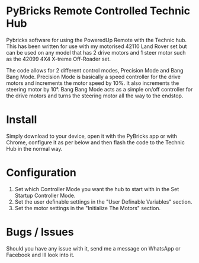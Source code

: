 # PyBricks Remote Controlled Technic Hub
Pybricks software for using the PoweredUp Remote with the Technic hub. This has been written for use with my motorised 42110 Land Rover set but can be used on any model that has 2 drive motors and 1 steer motor such as the 42099 4X4 X-treme Off-Roader set.

The code allows for 2 different control modes, Precision Mode and Bang Bang Mode.
Precision Mode is basically a speed controller for the drive motors and increments the motor speed by 10%. It also increments the steering motor by 10°.
Bang Bang Mode acts as a simple on/off controller for the drive motors and turns the steering motor all the way to the endstop.

# Install
Simply download to your device, open it with the PyBricks app or with Chrome, configure it as per below and then flash the code to the Technic Hub in the normal way.

# Configuration
1. Set which Controller Mode you want the hub to start with in the Set Startup Controller Mode.
2. Set the user definable settings in the "User Definable Variables" section.
3. Set the motor settings in the "Initialize The Motors" section.


# Bugs / Issues
Should you have any issue with it, send me a message on WhatsApp or Facebook and Ill look into it.
